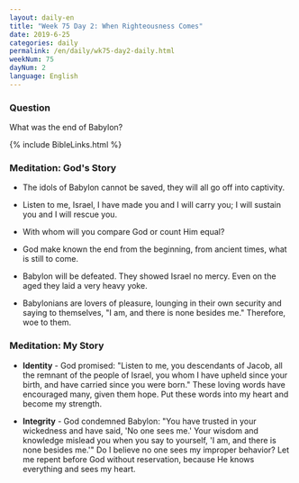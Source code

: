 ```yaml
---
layout: daily-en
title: "Week 75 Day 2: When Righteousness Comes"
date: 2019-6-25 
categories: daily
permalink: /en/daily/wk75-day2-daily.html
weekNum: 75
dayNum: 2
language: English
---
```


### Question     
What was the end of Babylon?

{% include BibleLinks.html %} 

### Meditation: God's Story   
+ The idols of Babylon cannot be saved, they will all go off into captivity. 

+ Listen to me, Israel, I have made you and I will carry you; I will sustain you and I will rescue you. 

+ With whom will you compare God or count Him equal? 

+ God make known the end from the beginning, from ancient times, what is still to come. 

+ Babylon will be defeated. They showed Israel no mercy. Even on the aged they laid a very heavy yoke. 

+ Babylonians are lovers of pleasure, lounging in their own security and saying to themselves, "I am, and there is none besides me." Therefore, woe to them. 

### Meditation: My Story   
+ **Identity** - God promised: "Listen to me, you descendants of Jacob, all the remnant of the people of Israel, you whom I have upheld since your birth, and have carried since you were born." These loving words have encouraged many, given them hope. Put these words into my heart and become my strength. 

+ **Integrity** - God condemned Babylon: "You have trusted in your wickedness and have said, 'No one sees me.' Your wisdom and knowledge mislead you when you say to yourself, 'I am, and there is none besides me.'" Do I believe no one sees my improper behavior? Let me repent before God without reservation, because He knows everything and sees my heart. 
